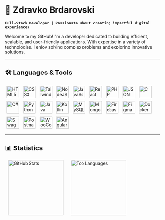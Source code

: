 # 🌟 Zdravko Brdarovski  

**`Full-Stack Developer | Passionate about creating impactful digital experiences`**  

Welcome to my GitHub! I'm a developer dedicated to building efficient, scalable, and user-friendly applications. With expertise in a variety of technologies, I enjoy solving complex problems and exploring innovative solutions.

---

## 🛠️ Languages & Tools  

<p align="left">
  <img alt="HTML5" width="40px" src="https://cdn.jsdelivr.net/gh/devicons/devicon/icons/html5/html5-plain.svg" style="padding: 5px;" />
  <img alt="CSS3" width="40px" src="https://cdn.jsdelivr.net/gh/devicons/devicon/icons/css3/css3-plain.svg" style="padding: 5px;" />
  <img alt="TailwindCSS" width="40px" src="https://cdn.jsdelivr.net/gh/devicons/devicon@latest/icons/tailwindcss/tailwindcss-original.svg" style="padding: 5px;" />
  <img alt="NodeJS" width="40px" src="https://cdn.jsdelivr.net/gh/devicons/devicon/icons/nodejs/nodejs-original.svg" style="padding: 5px;" />
  <img alt="JavaScript" width="40px" src="https://cdn.jsdelivr.net/gh/devicons/devicon/icons/javascript/javascript-plain.svg" style="padding: 5px;" />
  <img alt="React" width="40px" src="https://cdn.jsdelivr.net/gh/devicons/devicon/icons/react/react-original.svg" style="padding: 5px;" />
  <img alt="PHP" width="40px" src="https://cdn.jsdelivr.net/gh/devicons/devicon/icons/php/php-original.svg" style="padding: 5px;" />
  <img alt="JSON" width="40px" src="https://cdn.jsdelivr.net/gh/devicons/devicon/icons/json/json-original.svg" style="padding: 5px;" />
  <img alt="C" width="40px" src="https://cdn.jsdelivr.net/gh/devicons/devicon/icons/c/c-original.svg" style="padding: 5px;" />
  <img alt="C#" width="40px" src="https://cdn.jsdelivr.net/gh/devicons/devicon/icons/csharp/csharp-original.svg" style="padding: 5px;" />
  <img alt="Python" width="40px" src="https://cdn.jsdelivr.net/gh/devicons/devicon/icons/python/python-plain.svg" style="padding: 5px;" />
  <img alt="Java" width="40px" src="https://cdn.jsdelivr.net/gh/devicons/devicon/icons/java/java-original.svg" style="padding: 5px;" />
  <img alt="Kotlin" width="40px" src="https://cdn.jsdelivr.net/gh/devicons/devicon/icons/kotlin/kotlin-original.svg" style="padding: 5px;" />
  <img alt="MySQL" width="40px" src="https://cdn.jsdelivr.net/gh/devicons/devicon/icons/mysql/mysql-original.svg" style="padding: 5px;" />
  <img alt="MongoDB" width="40px" src="https://cdn.jsdelivr.net/gh/devicons/devicon/icons/mongodb/mongodb-original.svg" style="padding: 5px;" />
  <img alt="Firebase" width="40px" src="https://cdn.jsdelivr.net/gh/devicons/devicon/icons/firebase/firebase-original.svg" style="padding: 5px;" />
  <img alt="Figma" width="40px" src="https://cdn.jsdelivr.net/gh/devicons/devicon/icons/figma/figma-original.svg" style="padding: 5px;" />
  <img alt="Docker" width="40px" src="https://cdn.jsdelivr.net/gh/devicons/devicon/icons/docker/docker-original.svg" style="padding: 5px;" />
  <img alt="Swagger" width="40px" src="https://cdn.jsdelivr.net/gh/devicons/devicon/icons/swagger/swagger-original.svg" style="padding: 5px;" />
  <img alt="Postman" width="40px" src="https://cdn.jsdelivr.net/gh/devicons/devicon/icons/postman/postman-original.svg" style="padding: 5px;" />
  <img alt="WooCommerce" width="40px" src="https://cdn.jsdelivr.net/gh/devicons/devicon/icons/woocommerce/woocommerce-original.svg" style="padding: 5px;" />
  <img alt="AngularJS" width="40px" src="https://cdn.jsdelivr.net/gh/devicons/devicon@latest/icons/angular/angular-original.svg"
style="padding: 5px;" />        
</p>

---

## 📊 Statistics  

<p align="left">
  <img src="https://github-readme-stats.vercel.app/api?username=zbrdarovski&show_icons=true&theme=radical" alt="GitHub Stats" height="180px" style="margin: 0 10px;" />
  <img src="https://github-readme-stats.vercel.app/api/top-langs/?username=zbrdarovski&layout=compact&theme=radical" alt="Top Languages" height="180px" style="margin: 0 10px;" />
</p>
